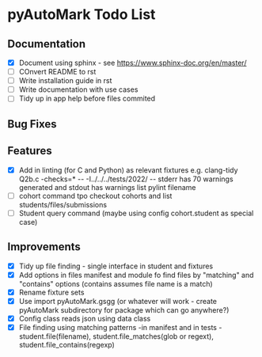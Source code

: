 # pyAutoMark Todo List

## Documentation

* [X] Document using sphinx - see <https://www.sphinx-doc.org/en/master/>
* [ ] COnvert README to rst
* [ ] Write installation guide in rst
* [ ] Write documentation with use cases
* [ ] Tidy up in app help before files commited

## Bug Fixes

## Features

* [X] Add in linting (for C and Python) as relevant fixtures e.g.
     clang-tidy Q2b.c -checks=* -- -I../../../tests/2022/ -- stderr has 70 warnings generated and stdout has warnings list
     pylint filename
* [ ] cohort  command tpo checkout cohorts and list students/files/submissions
* [ ] Student query command (maybe using config cohort.student as special case)

## Improvements

* [X] Tidy up file finding - single interface in student and fixtures
* [X] Add options in files manifest and module fo find files by "matching" and "contains" options (contains assumes file name is a match)
* [X] Rename fixture sets
* [X] Use import pyAutoMark.gsgg (or whatever will work - create pyAutoMark subdirectory for package which can go anywhere?)
* [X] Config class reads json  using data class
* [X] File finding using matching patterns -in manifest and in tests - student.file(filename), student.file_matches(glob or regext), student.file_contains(regexp)
